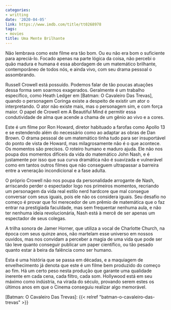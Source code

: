 ```yaml
---
categories:
- writting
date: '2020-04-05'
link: https://www.imdb.com/title/tt0268978
tags:
- movies
title: Uma Mente Brilhante
---
```


Não lembrava como este filme era tão bom. Ou eu não era bom o suficiente para apreciá-lo. Focado apenas na parte lógica da coisa, não percebi o quão madura e humana é essa abordagem de um matemático brilhante, contemporâneo de todos nós, e ainda vivo, com seu drama pessoal o assombrando.

Russell Crowell está possuído. Podemos falar de tão poucas atuações dessa forma sem soarmos exagerados. Geralmente é um trabalho específico, como Heath Ledger em [Batman: O Cavaleiro Das Trevas], quando o personagem Coringa existe a despeito de existir um ator o interpretando. O ator não existe mais, mas o personagem sim, e com força maior. O papel de Crowell em A Beautiful Mind é permitir essa condutividade de alma que acende a chama de um gênio ao vivo e a cores.

Este é um filme por Ron Howard, diretor habituado a farofas como Apollo 13 e se estendendo além do necessário como ao adaptar as obras de Dan Brown. O drama pessoal de um matemático tinha tudo para ser insuportável do ponto de vista de Howard, mas milagrosamente não é o que acontece. Os momentos são precisos. O roteiro humano e maduro ajuda. Ele não nos poupa dos momentos difíceis da vida do matemático John Nash, e é justamente por isso que sua curva dramática não é suavizada e vulnerável como em tantos outros filmes que não conseguem ultrapassar a barreira entre a veneração incondicional e a fase adulta.

O próprio Crowell não nos poupa da personalidade arrogante de Nash, arriscando perder o espectador logo nos primeiros momentos, recriando um personagem da vida real estilo nerd hardcore que mal consegue conversar com seus iguais, pois ele não os considera iguais. Seu desafio no começo é provar que foi merecedor de um prêmio de matemática que o faz entrar na prestigiada faculdade, mas sem frequentar nenhuma aula, e não ter nenhuma ideia revolucionária, Nash está à mercê de ser apenas um espectador de seus colegas.

A trilha sonora de Jamer Horner, que utiliza a vocal de Charlotte Church, na época com seus quinze anos, não martelam esse universo em nossos ouvidos, mas nos convidam a perceber a magia de uma vida que pode ser tão leve quanto conseguir publicar um paper científico, ou tão pesado quanto estar à beira da falência como ser humano.

Esta é uma história que se passa em décadas, e a maquiagem de envelhecimento já denota que este é um filme bem produzido do começo ao fim. Há um certo peso nesta produção que garante uma qualidade inerente em cada cena, cada filtro, cada som. Hollywood está em seu máximo como indústria, na virada do século, provando serem estes os últimos anos em que o Cinema conseguiu realizar algo memorável.

[Batman: O Cavaleiro Das Trevas]: {{< relref "batman-o-cavaleiro-das-trevas" >}}